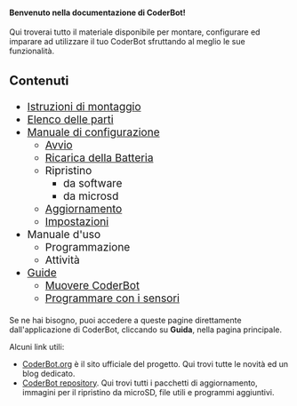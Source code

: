 #### Benvenuto nella documentazione di CoderBot!

Qui troverai tutto il materiale disponibile per montare, configurare ed imparare ad utilizzare il tuo CoderBot sfruttando al meglio le sue funzionalità.

<div style="font-size:19px;">

### Contenuti

- [Istruzioni di montaggio](kit/)
- [Elenco delle parti](description/)
- [Manuale di configurazione](manual/)
  - [Avvio](manual/#messa-in-funzione)
  - [Ricarica della Batteria](manual/#ricarica-della-batteria)
  - Ripristino
    - da software
    - da microsd
  - [Aggiornamento](manual/#aggiornamento)
  - [Impostazioni](manual/#impostazioni)
- Manuale d'uso
    - Programmazione
    - Attività
- [Guide](guides/)
  - [Muovere CoderBot](guides/#muovere-coderbot)
  - [Programmare con i sensori](guides/#programmiamo-con-i-sensori)

</div>

Se ne hai bisogno, puoi accedere a queste pagine direttamente dall'applicazione di CoderBot, cliccando su **Guida**, nella pagina principale.


Alcuni link utili:

- [CoderBot.org](https://www.coderbot.org) è il sito ufficiale del progetto. Qui trovi tutte le novità ed un blog dedicato.
- [CoderBot repository](https://www.coderbot.org/repo). Qui trovi tutti i pacchetti di aggiornamento, immagini per il ripristino da microSD, file utili e programmi aggiuntivi.